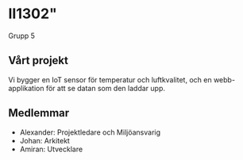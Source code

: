# II1302"

Grupp 5

## Vårt projekt

Vi bygger en IoT sensor för temperatur och luftkvalitet, och en webb-applikation för att se datan som den laddar upp.

## Medlemmar

- Alexander: Projektledare och Miljöansvarig
- Johan: Arkitekt
- Amiran: Utvecklare
